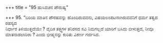 +++
title = "95 ಹುಸಿವಚನ ಪೌರುಷ್ಯ"

+++
95. “ಬರಿಯ ಮಾತಿನ ಪೌರಷವನ್ನು ಹೊಂದಿರುವವನು,  ವಿಷಯಲಂಪಟನಾಗಿರುವವನಿಗೆ ಧರ್ಮ ತತ್ವದ ರಹಸ್ಯದ   
ನಿರ್ಧಾರ ತಿಳಿಯುತ್ತದೆಯೇ ? ವೈದಿಕ ತತ್ತ್ವಗಳ ತನಿರಸದ ಸವಿ ನಿಮಗಲ್ಲದೆ ಯಾರಿಗೆ ಬಸಿದು ಬೀಳುತ್ತದೆ, ನೀವೂ ಮಾತನಾಡಲಾರಿರಾ ? ಎಂದು ಭೀಷ್ಮನನ್ನು ಕುರಿತು  ವಿಕರ್ಣ ಗರ್ಜಿಸಿದ.